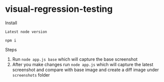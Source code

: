# visual-regression-testing

Install

`Latest node version`

`npm i`

Steps
1. Run `node app.js base` which will capture the base screenshot
2. After you make changes run `node app.js` which will capture the latest screenshot and compare with base image and create a diff image under `screenshots` folder
